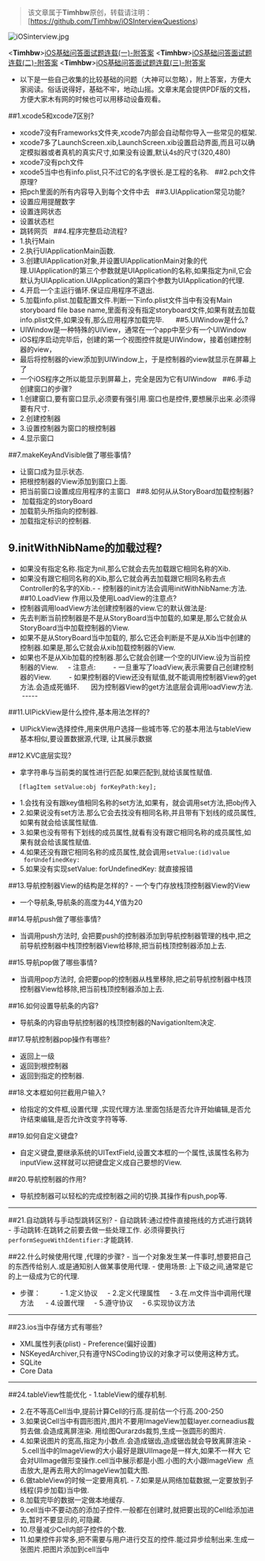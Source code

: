 >该文章属于**Timhbw**原创，转载请注明： <Timhbw>[https://github.com/Timhbw/iOSInterviewQuestions)


![iOSinterview.jpg](http://upload-images.jianshu.io/upload_images/3352035-35c38cf697870034.jpg?imageMogr2/auto-orient/strip%7CimageView2/2/w/1240)

<**Timhbw**>[iOS基础问答面试题连载(一)-附答案](https://github.com/Timhbw/iOSInterviewQuestions/blob/master/iOS%E5%9F%BA%E7%A1%80%E9%97%AE%E7%AD%94%E9%9D%A2%E8%AF%95%E9%A2%98%E8%BF%9E%E8%BD%BD-%E9%99%84%E7%AD%94%E6%A1%88/iOS%E5%9F%BA%E7%A1%80%E9%97%AE%E7%AD%94%E9%9D%A2%E8%AF%95%E9%A2%98%E8%BF%9E%E8%BD%BD(%E4%B8%80)-%E9%99%84%E7%AD%94%E6%A1%88.md)
 <**Timhbw**>[iOS基础问答面试题连载(二)-附答案](https://github.com/Timhbw/iOSInterviewQuestions/blob/master/iOS%E5%9F%BA%E7%A1%80%E9%97%AE%E7%AD%94%E9%9D%A2%E8%AF%95%E9%A2%98%E8%BF%9E%E8%BD%BD-%E9%99%84%E7%AD%94%E6%A1%88/iOS%E5%9F%BA%E7%A1%80%E9%97%AE%E7%AD%94%E9%9D%A2%E8%AF%95%E9%A2%98%E8%BF%9E%E8%BD%BD(%E4%BA%8C)-%E9%99%84%E7%AD%94%E6%A1%88.md)
  <**Timhbw**>[iOS基础问答面试题连载(三)-附答案](https://github.com/Timhbw/iOSInterviewQuestions/blob/master/iOS%E5%9F%BA%E7%A1%80%E9%97%AE%E7%AD%94%E9%9D%A2%E8%AF%95%E9%A2%98%E8%BF%9E%E8%BD%BD-%E9%99%84%E7%AD%94%E6%A1%88/iOS%E5%9F%BA%E7%A1%80%E9%97%AE%E7%AD%94%E9%9D%A2%E8%AF%95%E9%A2%98%E8%BF%9E%E8%BD%BD(%E4%B8%89)-%E9%99%84%E7%AD%94%E6%A1%88.md)

- 以下是一些自己收集的比较基础的问题（大神可以忽略），附上答案，方便大家阅读。俗话说得好，基础不牢，地动山摇。文章末尾会提供PDF版的文档，方便大家木有网的时候也可以用移动设备观看。

##1.xcode5和xcode7区别?
- xcode7没有Frameworks文件夹,xcode7内部会自动帮你导入一些常见的框架.
- xcode7多了LaunchScreen.xib,LaunchScreen.xib设置启动界面,而且可以确定模拟器或者真机的真实尺寸,如果没有设置,默认4s的尺寸(320,480)
- xcode7没有pch文件
- xcode5当中也有info.plist,只不过它的名字很长.是工程的名称.
 
##2.pch文件原理?
- 把pch里面的所有内容导入到每个文件中去
 
##3.UIApplication常见功能?
- 设置应用提醒数字
- 设置连网状态
- 设置状态栏
- 跳转网页
 
##4.程序完整启动流程?
- 1.执行Main
- 2.执行UIApplicationMain函数.
- 3.创建UIApplication对象,并设置UIApplicationMain对象的代理.UIApplication的第三个参数就是UIApplication的名称,如果指定为nil,它会默认为UIApplication.UIApplication的第四个参数为UIApplication的代理.
- 4.开启一个主运行循环.保证应用程序不退出.
- 5.加载info.plist.加载配置文件.判断一下info.plist文件当中有没有Main storyboard file base name,里面有没有指定storyboard文件,如果有就去加载info.plist文件,如果没有,那么应用程序加载完毕.
    
##5.UIWindow是什么?
- UIWindow是一种特殊的UIView，通常在一个app中至少有一个UIWindow
- iOS程序启动完毕后，创建的第一个视图控件就是UIWindow，接着创建控制器的view，
- 最后将控制器的view添加到UIWindow上，于是控制器的view就显示在屏幕上了
- 一个iOS程序之所以能显示到屏幕上，完全是因为它有UIWindow
 
##6.手动创建窗口的步骤?
- 1.创建窗口,要有窗口显示,必须要有强引用.窗口也是控件,要想展示出来.必须得要有尺寸.
- 2.创建控制器
- 3.设置控制器为窗口的根控制器
- 4.显示窗口

##7.makeKeyAndVisible做了哪些事情?
- 让窗口成为显示状态.
- 把根控制器的View添加到窗口上面.
- 把当前窗口设置成应用程序的主窗口
 
##8.如何从从StoryBoard加载控制器?
-  加载指定的storyBoard
- 加载箭头所指向的控制器.
- 加载指定标识的控制器.
 
## 9.initWithNibName的加载过程?
- 如果没有指定名称.指定为nil,那么它就会去先加载跟它相同名称的Xib.
- 如果没有跟它相同名称的Xib,那么它就会再去加载跟它相同名称去点Controller的名字的Xib.- - 控制器的init方法会调用initWithNibName:方法.
 
##10.LoadView 作用以及使用LoadView的注意点?
- 控制器调用loadView方法创建控制器的view.它的默认做法是:
- 先去判断当前控制器是不是从StoryBoard当中加载的,如果是,那么它就会从StoryBoard当中加载控制器的View.
- 如果不是从StoryBoard当中加载的, 那么它还会判断是不是从Xib当中创建的控制器.如果是,那么它就会从xib加载控制器的View.
- 如果也不是从Xib加载的控制器.那么它就会创建一个空的UIView.设为当前控制器的View.
    - 注意点:
        - 一旦重写了loadView,表示需要自己创建控制器的View.
        - 如果控制器的View还没有赋值,就不能调用控制器View的get方法.会造成死循环.
     因为控制器View的get方法底层会调用loadView方法.
 
 -----

##11.UIPickView是什么控件,基本用法怎样的?
- UIPickView选择控件,用来供用户选择一些城市等.它的基本用法与tableView基本相似,要设置数据源,代理, 让其展示数据

##12.KVC底层实现?
- 拿字符串与当前类的属性进行匹配.如果匹配到,就给该属性赋值.
```  
   [flagItem setValue:obj forKeyPath:key];
```
- 1.会找有没有跟key值相同名称的set方法,如果有，就会调用set方法,把obj传入
- 2.如果说没有set方法.那么它会去找没有相同名称,并且带有下划线的成员属性,如果有就会给该属性赋值.
- 3.如果也没有带有下划线的成员属性,就看有没有跟它相同名称的成员属性,如果有就会给该属性赋值.
- 4.如果还没有跟它相同名称的成员属性,就会调用`setValue:(id)value
 forUndefinedKey:`
- 5.如果没有实现setValue: forUndefinedKey: 就直接报错

##13.导航控制器View的结构是怎样的?
- 一个专门存放栈顶控制器View的View
- 一个导航条,导航条的高度为44,Y值为20

##14.导航push做了哪些事情?
- 当调用push方法时, 会把要push的控制器添加到导航控制器管理的栈中,把之前导航控制器中栈顶控制器View给移除,把当前栈顶控制器添加上去.

##15.导航pop做了哪些事情?
- 当调用pop方法时, 会把要pop的控制器从栈里移除,把之前导航控制器中栈顶控制器View给移除,把当前栈顶控制器添加上去.

##16.如何设置导航条的内容?
- 导航条的内容由导航控制器的栈顶控制器的NavigationItem决定.

##17.导航控制器pop操作有哪些?
- 返回上一级
- 返回到根控制器
- 返回到指定的控制器.

##18.文本框如何拦截用户输入?
- 给指定的文件框,设置代理 ,实现代理方法.里面包括是否允许开始编辑,是否允许结束编辑,是否允许改变字符等等.

##19.如何自定义键盘?
- 自定义键盘,要继承系统的UITextField,设置文本框的一个属性,该属性名称为inputView.这样就可以把键盘定义成自己要想的View.

##20.导航控制器的作用?
- 导航控制器可以轻松的完成控制器之间的切换.其操作有push,pop等.

-----

##21.自动跳转与手动型跳转区别?
- 自动跳转:通过控件直接拖线的方式进行跳转
- 手动跳转:在跳转之前要去做一些处理工作. 必须得要执行`performSegueWithIdentifier:`才能跳转.

##22.什么时候使用代理 ,代理的步骤?
- 当一个对象发生某一件事时,想要把自己的东西传给别人.或是通知别人做某事使用代理.
- 使用场景: 上下级之间,通常是它的上一级成为它的代理.
- 步骤：     
    - 1.定义协议
    - 2.定义代理属性
    - 3.在.m文件当中调用代理方法 
    - 4.设置代理
    - 5.遵守协议
    - 6.实现协议方法
 
-----

##23.ios当中存储方式有哪些?
- XML属性列表(plist)
- Preference(偏好设置)
- NSKeyedArchiver,只有遵守NSCoding协议的对象才可以使用这种方式。
- SQLite
- Core Data

-----

##24.tableView性能优化
- 1.tableView的缓存机制.
- 2.在不等高Cell当中,提前计算Cell的行高.提前估一个行高.200-250
- 3.如果说Cell当中有圆形图片,图片不要用ImageView加载layer.corneadius裁剪去做.会造成离屏渲染. 用绘图Qurarzds裁剪,生成一张圆形的图片.
- 4.如果说图片的宽高,指定为小数点.会造成锯齿,造成锯齿就会导致离屏渲染
- 5.cell当中的ImageView的大小最好是跟UIImage是一样大,如果不一样大 它会对UIImage做形变操作.cell当中展示都是小图.小图的大小跟ImageView  点击放大,是再去用大的ImageView加载大图.
- 6.做tableView的时候一定要用真机.
- 7.如果是从网络加载数据,一定要放到子线程(异步加载)当中做.
- 8.加载完毕的数据一定做本地缓存.
- 9.cell当中不要动态的添加子控件.一般都在创建时,就把要出现的Cell给添加进去,暂时不要显示的,可隐藏.
- 10.尽量减少Cell内部子控件的个数.
- 11.如果控件非常多,把不需要与用户进行交互的控件.能过异步绘制出来.生成一张图片.把图片添加到cell当中


 


